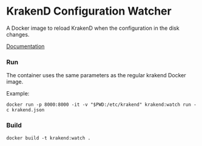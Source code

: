 # KrakenD Configuration Watcher
A Docker image to reload KrakenD when the configuration in the disk changes.

[Documentation](https://www.krakend.io/docs/developer/hot-reload/)

### Run

The container uses the same parameters as the regular krakend Docker image.

Example:
```
docker run -p 8000:8000 -it -v "$PWD:/etc/krakend" krakend:watch run -c krakend.json
```

### Build

```
docker build -t krakend:watch .
```
